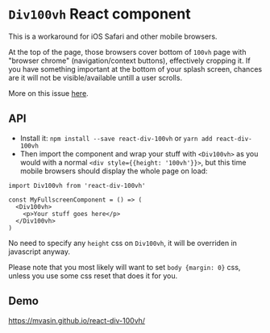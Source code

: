 # `Div100vh` React component
This is a workaround for iOS Safari and other mobile browsers.

At the top of the page, those browsers cover bottom of `100vh` page with "browser chrome" (navigation/context buttons), effectively cropping it. If you have something important at the bottom of your splash screen, chances are it will not be visible/available untill a user scrolls.

More on this issue [here](https://nicolas-hoizey.com/2015/02/viewport-height-is-taller-than-the-visible-part-of-the-document-in-some-mobile-browsers.html
).

## API
- Install it: `npm install --save react-div-100vh` or `yarn add react-div-100vh`
- Then import the component and wrap your stuff with `<Div100vh>` as you would with a normal `<div style={{height: '100vh'}}>`, but this time mobile browsers should display the whole page on load:
```
import Div100vh from 'react-div-100vh'

const MyFullscreenComponent = () => (
  <Div100vh>
    <p>Your stuff goes here</p>
  </Div100vh>
)
```
No need to specify any `height` css on `Div100vh`, it will be overriden in javascript anyway.

Please note that you most likely will want to set `body {margin: 0}` css, unless you use some css reset that does it for you.

## Demo
https://mvasin.github.io/react-div-100vh/
